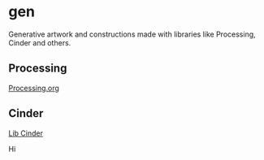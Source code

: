 gen
===

Generative artwork and constructions made with libraries like Processing, Cinder and others.

## Processing

[Processing.org](http://processing.org)

## Cinder

[Lib Cinder](http://libcinder.org)

Hi
